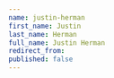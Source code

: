 ```yaml
---
name: justin-herman
first_name: Justin
last_name: Herman
full_name: Justin Herman
redirect_from:
published: false
---
```


